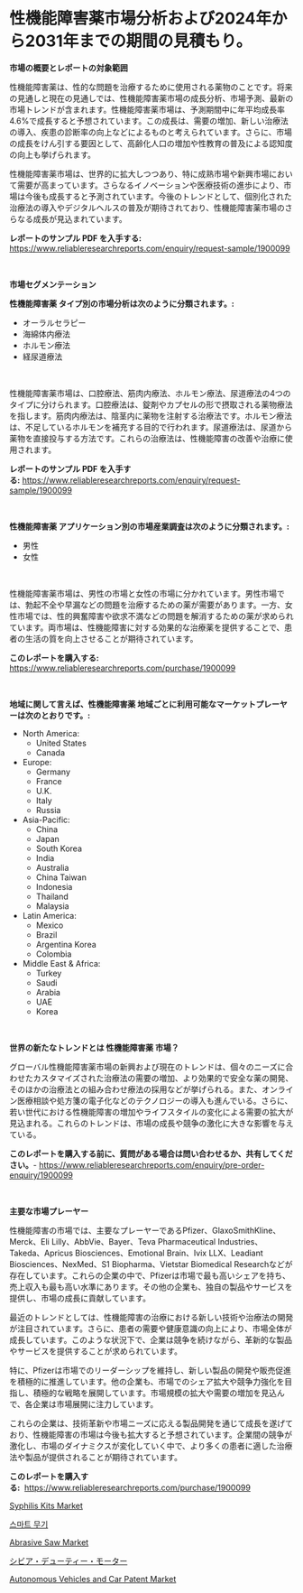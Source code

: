 <p><h1>性機能障害薬市場分析および2024年から2031年までの期間の見積もり。</h1></p><p><strong>市場の概要とレポートの対象範囲</strong></p>
<p><p>性機能障害薬は、性的な問題を治療するために使用される薬物のことです。将来の見通しと現在の見通しでは、性機能障害薬市場の成長分析、市場予測、最新の市場トレンドが含まれます。性機能障害薬市場は、予測期間中に年平均成長率4.6%で成長すると予想されています。この成長は、需要の増加、新しい治療法の導入、疾患の診断率の向上などによるものと考えられています。さらに、市場の成長をけん引する要因として、高齢化人口の増加や性教育の普及による認知度の向上も挙げられます。</p><p>性機能障害薬市場は、世界的に拡大しつつあり、特に成熟市場や新興市場において需要が高まっています。さらなるイノベーションや医療技術の進歩により、市場は今後も成長すると予測されています。今後のトレンドとして、個別化された治療法の導入やデジタルヘルスの普及が期待されており、性機能障害薬市場のさらなる成長が見込まれています。</p></p>
<p><strong>レポートのサンプル PDF を入手する:</strong> <a href="https://www.reliableresearchreports.com/enquiry/request-sample/1900099">https://www.reliableresearchreports.com/enquiry/request-sample/1900099</a></p>
<p>&nbsp;</p>
<p><strong>市場セグメンテーション</strong></p>
<p><strong>性機能障害薬 タイプ別の市場分析は次のように分類されます。:</strong></p>
<p><ul><li>オーラルセラピー</li><li>海綿体内療法</li><li>ホルモン療法</li><li>経尿道療法</li></ul></p>
<p>&nbsp;</p>
<p><p>性機能障害薬市場は、口腔療法、筋肉内療法、ホルモン療法、尿道療法の4つのタイプに分けられます。口腔療法は、錠剤やカプセルの形で摂取される薬物療法を指します。筋肉内療法は、陰茎内に薬物を注射する治療法です。ホルモン療法は、不足しているホルモンを補充する目的で行われます。尿道療法は、尿道から薬物を直接投与する方法です。これらの治療法は、性機能障害の改善や治療に使用されます。</p></p>
<p><strong>レポートのサンプル PDF を入手する:</strong>&nbsp;<a href="https://www.reliableresearchreports.com/enquiry/request-sample/1900099">https://www.reliableresearchreports.com/enquiry/request-sample/1900099</a></p>
<p>&nbsp;</p>
<p><strong> 性機能障害薬 アプリケーション別の市場産業調査は次のように分類されます。:</strong></p>
<p><ul><li>男性</li><li>女性</li></ul></p>
<p>&nbsp;</p>
<p><p>性機能障害薬市場は、男性の市場と女性の市場に分かれています。男性市場では、勃起不全や早漏などの問題を治療するための薬が需要があります。一方、女性市場では、性的興奮障害や欲求不満などの問題を解消するための薬が求められています。両市場は、性機能障害に対する効果的な治療薬を提供することで、患者の生活の質を向上させることが期待されています。</p></p>
<p><strong>このレポートを購入する:</strong>&nbsp; <a href="https://www.reliableresearchreports.com/purchase/1900099">https://www.reliableresearchreports.com/purchase/1900099</a></p>
<p>&nbsp;</p>
<p><strong>地域に関して言えば、性機能障害薬 地域ごとに利用可能なマーケットプレーヤーは次のとおりです。:</strong></p>
<p><ul>
    <li>
        North America:
        <ul>
            <li>United States</li>
            <li>Canada</li>
        </ul>
    </li>
    <li>
        Europe:
        <ul>
            <li>Germany</li>
            <li>France</li>
            <li>U.K.</li>
            <li>Italy</li>
            <li>Russia</li>
        </ul>
    </li>
    <li>
        Asia-Pacific:
        <ul>
            <li>China</li>
            <li>Japan</li>
            <li>South Korea</li>
            <li>India</li>
            <li>Australia</li>
            <li>China Taiwan</li>
            <li>Indonesia</li>
            <li>Thailand</li>
            <li>Malaysia</li>
        </ul>
    </li>
    <li>
        Latin America:
        <ul>
            <li>Mexico</li>
            <li>Brazil</li>
            <li>Argentina Korea</li>
            <li>Colombia</li>
        </ul>
    </li>
    <li>
        Middle East & Africa:
        <ul>
            <li>Turkey</li>
            <li>Saudi</li>
            <li>Arabia</li>
            <li>UAE</li>
            <li>Korea</li>
        </ul>
    </li>
    </ul></p>
<p>&nbsp;</p>
<p><strong>世界の新たなトレンドとは 性機能障害薬 市場？</strong></p>
<p><p>グローバル性機能障害薬市場の新興および現在のトレンドは、個々のニーズに合わせたカスタマイズされた治療法の需要の増加、より効果的で安全な薬の開発、そのほかの治療法との組み合わせ療法の採用などが挙げられる。また、オンライン医療相談や処方箋の電子化などのテクノロジーの導入も進んでいる。さらに、若い世代における性機能障害の増加やライフスタイルの変化による需要の拡大が見込まれる。これらのトレンドは、市場の成長や競争の激化に大きな影響を与えている。</p></p>
<p><strong>このレポートを購入する前に、質問がある場合は問い合わせるか、共有してください。</strong>- <a href="https://www.reliableresearchreports.com/enquiry/pre-order-enquiry/1900099">https://www.reliableresearchreports.com/enquiry/pre-order-enquiry/1900099</a></p>
<p>&nbsp;</p>
<p><strong>主要な市場プレーヤー</strong></p>
<p><p>性機能障害の市場では、主要なプレーヤーであるPfizer、GlaxoSmithKline、Merck、Eli Lilly、AbbVie、Bayer、Teva Pharmaceutical Industries、Takeda、Apricus Biosciences、Emotional Brain、Ivix LLX、Leadiant Biosciences、NexMed、S1 Biopharma、Vietstar Biomedical Researchなどが存在しています。これらの企業の中で、Pfizerは市場で最も高いシェアを持ち、売上収入も最も高い水準にあります。その他の企業も、独自の製品やサービスを提供し、市場の成長に貢献しています。</p><p>最近のトレンドとしては、性機能障害の治療における新しい技術や治療法の開発が注目されています。さらに、患者の需要や健康意識の向上により、市場全体が成長しています。このような状況下で、企業は競争を続けながら、革新的な製品やサービスを提供することが求められています。</p><p>特に、Pfizerは市場でのリーダーシップを維持し、新しい製品の開発や販売促進を積極的に推進しています。他の企業も、市場でのシェア拡大や競争力強化を目指し、積極的な戦略を展開しています。市場規模の拡大や需要の増加を見込んで、各企業は市場展開に注力しています。</p><p>これらの企業は、技術革新や市場ニーズに応える製品開発を通じて成長を遂げており、性機能障害の市場は今後も拡大すると予想されています。企業間の競争が激化し、市場のダイナミクスが変化していく中で、より多くの患者に適した治療法や製品が提供されることが期待されています。</p></p>
<p><strong>このレポートを購入する:</strong>&nbsp;&nbsp;<a href="https://www.reliableresearchreports.com/purchase/1900099">https://www.reliableresearchreports.com/purchase/1900099</a></p>
<p><p><a href="https://github.com/RichRobinson5/Market-Research-Report-List-4/blob/main/syphilis-kits-market.md">Syphilis Kits Market</a></p><p><a href="https://github.com/sougarounis/Market-Research-Report-List-2/blob/main/4215784186340.md">스마트 무기</a></p><p><a href="https://natural-crush-b99.notion.site/Abrasive-Saw-Market-Size-Market-Trends-and-Growth-Outlook-forecasted-for-period-from-2024-to-2031-c5f1dc5aa9ab420081d2da7677323dbf">Abrasive Saw Market</a></p><p><a href="https://github.com/oqoeusbvpadwjs08/Market-Research-Report-List-1/blob/main/3940074186408.md">シビア・デューティー・モーター</a></p><p><a href="https://view.publitas.com/reportprime-1/autonomous-vehicles-and-car-patent-market-furnish-information-about-market-size-market-share-market-dynamics-and-projections-spanning-from-2024-to-2031/">Autonomous Vehicles and Car Patent Market</a></p></p>